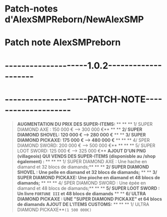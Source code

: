 # Patch-notes d'AlexSMPReborn/NewAlexSMP

# Patch note AlexSMPreborn
# **--------------------1.0.2--------------------**

# **--------------------PATCH-NOTE--------------------**

> __**AUGMENTATION DU PRIX DES SUPER-ITEMS:**__
> ** **                   ** 1/ SUPER DIAMOND AXE : 150 000 € --> 300 000 €**
> ** **                    **2/ SUPER DIAMOND SHOVEL: 120 000 € --> 280 000 €**
> ** **                    **3/ SUPER DIAMOND PICKAXE: 175 000 € --> 480 000 €**
> ** **                  **  4/ SPER DIAMOND SWORD: 200 000 € --> 500 000 €**
> ** **                  **  5/ SUPER LOOT SWORD: 125 000 € --> 325 000 €**
> __**AJOUT D'UN PNG (villageois) QUI VENDS DES SUPER-ITEMS (disponisble au /shop également) :**__
>  ** **                 ** 1/ SUPER DIAMOND AXE : Une hache en diamand et 32 blocs de diamands;**
>  ** **                   **2/ SUPER DIAMOND SHOVEL : Une pelle en diamand et 32 blocs de diamands;**
>  ** **                   **3/ SUPER DIAMOND PICKAXE: Une pioche en diamand et 48 blocs de diamands;**
>  ** **                  ** 4/ SPER DIAMOND SWORD : Une épée en diamand et 48 blocs de diamands;**
>  ** **                   **5/ SUPER LOOT SWORD : Un livre ``FORTUNE III`` et 48 blocs de diamands**
>  ** **                    **6/ ULTRA DIAMOND PICKAXE : UNE "SUPER DIAMOND PICKAXE" et 64 blocs de diamands**
> __**AJOUT DE L'ITEMS CUSTOMS:**__
> ** **                **  1/ ULTRA DIAMOND PICKAXE**``(1 500 000€)``
